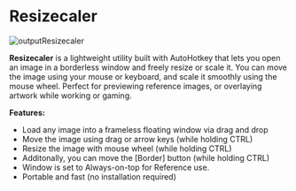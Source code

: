 # Resizecaler 
![outputResizecaler](https://github.com/user-attachments/assets/7cc38f59-2781-451b-b988-a6f18e95b345)

**Resizecaler** is a lightweight utility built with AutoHotkey that lets you open an image in a borderless window and freely resize or scale it. You can move the image using your mouse or keyboard, and scale it smoothly using the mouse wheel. Perfect for previewing reference images, or overlaying artwork while working or gaming.

 **Features:**

- Load any image into a frameless floating window via drag and drop
- Move the image using drag or arrow keys (while holding CTRL)
- Resize the image with mouse wheel (while holding CTRL)
- Additonally, you can move the [Border] button (while holding CTRL)
- Window is set to Always-on-top for Reference use.
- Portable and fast (no installation required)
